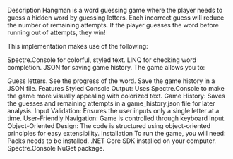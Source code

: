 Description Hangman is a word guessing game where the player needs to guess a hidden word by guessing letters. Each incorrect guess will reduce the number of remaining attempts. If the player guesses the word before running out of attempts, they win!

This implementation makes use of the following:

Spectre.Console for colorful, styled text. LINQ for checking word completion. JSON for saving game history. The game allows you to:

Guess letters. See the progress of the word. Save the game history in a JSON file. Features Styled Console Output: Uses Spectre.Console to make the game more visually appealing with colorized text. Game History: Saves the guesses and remaining attempts in a game_history.json file for later analysis. Input Validation: Ensures the user inputs only a single letter at a time. User-Friendly Navigation: Game is controlled through keyboard input. Object-Oriented Design: The code is structured using object-oriented principles for easy extensibility. Installation To run the game, you will need: Packs needs to be installed.
.NET Core SDK installed on your computer. Spectre.Console NuGet package.
